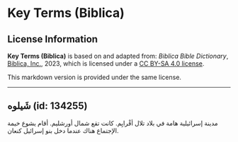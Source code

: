 # Key Terms (Biblica)

## License Information

**Key Terms (Biblica)** is based on and adapted from: _Biblica Bible Dictionary_, [Biblica, Inc.](https://www.biblica.com/), 2023, which is licensed under a [CC BY-SA 4.0 license](https://creativecommons.org/licenses/by-sa/4.0/legalcode.en).

This markdown version is provided under the same license.



--------------------------------

## شَيلوه (id: 134255)

مدينة إسرائيلية هامة في بلاد تلال أفْرايِم. كانت تقع شمال أورشليم. أقام يشوع خيمة الإجتماع هناك عندما دخل بنو إسرائيل كنعان.


